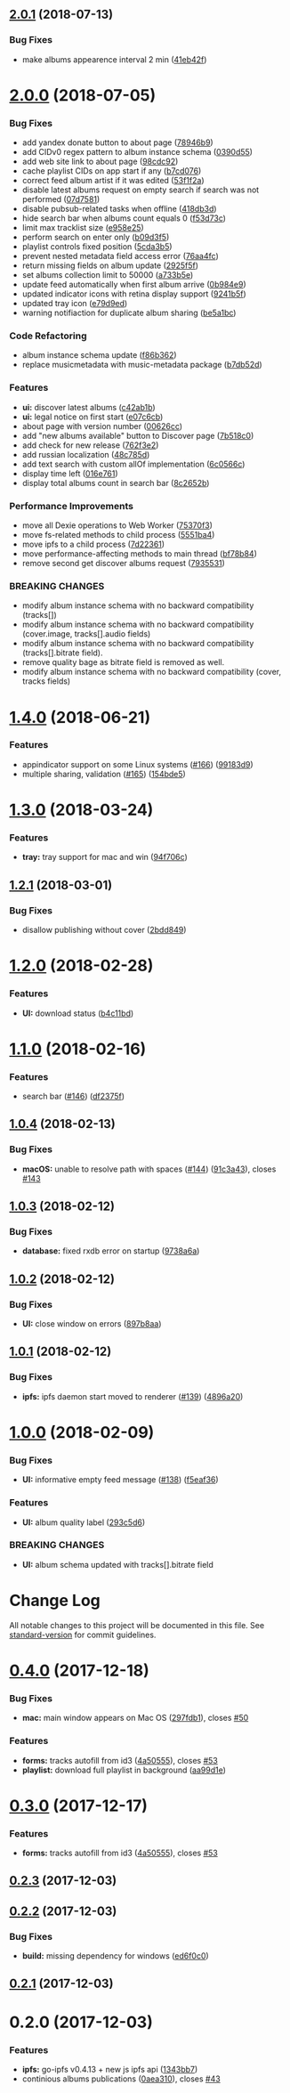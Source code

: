 ## [2.0.1](https://github.com/pathephone/pathephone-desktop/compare/v2.0.0...v2.0.1) (2018-07-13)


### Bug Fixes

* make albums appearence interval 2 min ([41eb42f](https://github.com/pathephone/pathephone-desktop/commit/41eb42f))

# [2.0.0](https://github.com/pathephone/pathephone-desktop/compare/v1.4.0...v2.0.0) (2018-07-05)


### Bug Fixes

*  add yandex donate button to about page ([78946b9](https://github.com/pathephone/pathephone-desktop/commit/78946b9))
* add CIDv0 regex pattern to album instance schema ([0390d55](https://github.com/pathephone/pathephone-desktop/commit/0390d55))
* add web site link to about page ([98cdc92](https://github.com/pathephone/pathephone-desktop/commit/98cdc92))
* cache playlist CIDs on app start if any ([b7cd076](https://github.com/pathephone/pathephone-desktop/commit/b7cd076))
* correct feed album artist if it was edited ([53f1f2a](https://github.com/pathephone/pathephone-desktop/commit/53f1f2a))
* disable latest albums request on empty search if search was not performed ([07d7581](https://github.com/pathephone/pathephone-desktop/commit/07d7581))
* disable pubsub-related tasks when offline ([418db3d](https://github.com/pathephone/pathephone-desktop/commit/418db3d))
* hide search bar when albums count equals 0 ([f53d73c](https://github.com/pathephone/pathephone-desktop/commit/f53d73c))
* limit max tracklist size ([e958e25](https://github.com/pathephone/pathephone-desktop/commit/e958e25))
* perform search on enter only ([b09d3f5](https://github.com/pathephone/pathephone-desktop/commit/b09d3f5))
* playlist controls fixed position ([5cda3b5](https://github.com/pathephone/pathephone-desktop/commit/5cda3b5))
* prevent nested metadata field access error ([76aa4fc](https://github.com/pathephone/pathephone-desktop/commit/76aa4fc))
* return missing fields on album update ([2925f5f](https://github.com/pathephone/pathephone-desktop/commit/2925f5f))
* set albums collection limit to 50000 ([a733b5e](https://github.com/pathephone/pathephone-desktop/commit/a733b5e))
* update feed automatically when first album arrive ([0b984e9](https://github.com/pathephone/pathephone-desktop/commit/0b984e9))
* updated indicator icons with retina display support ([9241b5f](https://github.com/pathephone/pathephone-desktop/commit/9241b5f))
* updated tray icon ([e79d9ed](https://github.com/pathephone/pathephone-desktop/commit/e79d9ed))
* warning notifiaction for duplicate album sharing ([be5a1bc](https://github.com/pathephone/pathephone-desktop/commit/be5a1bc))


### Code Refactoring

* album instance schema update ([f86b362](https://github.com/pathephone/pathephone-desktop/commit/f86b362))
* replace musicmetadata with music-metadata package ([b7db52d](https://github.com/pathephone/pathephone-desktop/commit/b7db52d))


### Features

* **ui:** discover latest albums ([c42ab1b](https://github.com/pathephone/pathephone-desktop/commit/c42ab1b))
* **ui:** legal notice on first start ([e07c6cb](https://github.com/pathephone/pathephone-desktop/commit/e07c6cb))
* about page with version number ([00626cc](https://github.com/pathephone/pathephone-desktop/commit/00626cc))
* add "new albums available" button to Discover page ([7b518c0](https://github.com/pathephone/pathephone-desktop/commit/7b518c0))
* add check for new release ([762f3e2](https://github.com/pathephone/pathephone-desktop/commit/762f3e2))
* add russian localization ([48c785d](https://github.com/pathephone/pathephone-desktop/commit/48c785d))
* add text search with custom allOf implementation ([6c0566c](https://github.com/pathephone/pathephone-desktop/commit/6c0566c))
* display time left ([016e761](https://github.com/pathephone/pathephone-desktop/commit/016e761))
* display total albums count in search bar ([8c2652b](https://github.com/pathephone/pathephone-desktop/commit/8c2652b))


### Performance Improvements

* move all Dexie operations to Web Worker ([75370f3](https://github.com/pathephone/pathephone-desktop/commit/75370f3))
* move fs-related methods to child process ([5551ba4](https://github.com/pathephone/pathephone-desktop/commit/5551ba4))
* move ipfs to a child process ([7d22361](https://github.com/pathephone/pathephone-desktop/commit/7d22361))
* move performance-affecting methods to main thread ([bf78b84](https://github.com/pathephone/pathephone-desktop/commit/bf78b84))
* remove second get discover albums request ([7935531](https://github.com/pathephone/pathephone-desktop/commit/7935531))


### BREAKING CHANGES

* modify album instance schema with no backward compatibility (tracks[])
* modify album instance schema with no backward compatibility (cover.image, tracks[].audio fields)
* modify album instance schema with no backward compatibility (tracks[].bitrate field).
* remove quality bage as bitrate field is removed as well.
* modify album instance schema with no backward compatibility (cover, tracks fields)

# [1.4.0](https://github.com/pathephone/pathephone-desktop/compare/v1.3.0...v1.4.0) (2018-06-21)


### Features

* appindicator support on some Linux systems ([#166](https://github.com/pathephone/pathephone-desktop/issues/166)) ([99183d9](https://github.com/pathephone/pathephone-desktop/commit/99183d9))
* multiple sharing, validation ([#165](https://github.com/pathephone/pathephone-desktop/issues/165)) ([154bde5](https://github.com/pathephone/pathephone-desktop/commit/154bde5))

<a name="1.3.0"></a>
# [1.3.0](https://github.com/pathephone/pathephone-desktop/compare/v1.2.1...v1.3.0) (2018-03-24)


### Features

* **tray:** tray support for mac and win ([94f706c](https://github.com/pathephone/pathephone-desktop/commit/94f706c))

<a name="1.2.1"></a>
## [1.2.1](https://github.com/pathephone/pathephone-desktop/compare/v1.2.0...v1.2.1) (2018-03-01)


### Bug Fixes

* disallow publishing without cover ([2bdd849](https://github.com/pathephone/pathephone-desktop/commit/2bdd849))

<a name="1.2.0"></a>
# [1.2.0](https://github.com/pathephone/pathephone-desktop/compare/v1.1.0...v1.2.0) (2018-02-28)


### Features

* **UI:** download status ([b4c11bd](https://github.com/pathephone/pathephone-desktop/commit/b4c11bd))

<a name="1.1.0"></a>
# [1.1.0](https://github.com/pathephone/pathephone-desktop/compare/v1.0.4...v1.1.0) (2018-02-16)


### Features

* search bar ([#146](https://github.com/pathephone/pathephone-desktop/issues/146)) ([df2375f](https://github.com/pathephone/pathephone-desktop/commit/df2375f))

<a name="1.0.4"></a>
## [1.0.4](https://github.com/pathephone/pathephone-desktop/compare/v1.0.3...v1.0.4) (2018-02-13)


### Bug Fixes

* **macOS:** unable to resolve path with spaces ([#144](https://github.com/pathephone/pathephone-desktop/issues/144)) ([91c3a43](https://github.com/pathephone/pathephone-desktop/commit/91c3a43)), closes [#143](https://github.com/pathephone/pathephone-desktop/issues/143)

<a name="1.0.3"></a>
## [1.0.3](https://github.com/pathephone/pathephone-desktop/compare/v1.0.2...v1.0.3) (2018-02-12)


### Bug Fixes

* **database:** fixed rxdb error on startup ([9738a6a](https://github.com/pathephone/pathephone-desktop/commit/9738a6a))

<a name="1.0.2"></a>
## [1.0.2](https://github.com/pathephone/pathephone-desktop/compare/v1.0.1...v1.0.2) (2018-02-12)


### Bug Fixes

* **UI:** close window on errors ([897b8aa](https://github.com/pathephone/pathephone-desktop/commit/897b8aa))

<a name="1.0.1"></a>
## [1.0.1](https://github.com/pathephone/pathephone-desktop/compare/v1.0.0...v1.0.1) (2018-02-12)


### Bug Fixes

* **ipfs:** ipfs daemon start moved to renderer ([#139](https://github.com/pathephone/pathephone-desktop/issues/139)) ([4896a20](https://github.com/pathephone/pathephone-desktop/commit/4896a20))

<a name="1.0.0"></a>
# [1.0.0](https://github.com/pathephone/pathephone-desktop/compare/v0.5.1...v1.0.0) (2018-02-09)


### Bug Fixes

* **UI:** informative empty feed message ([#138](https://github.com/pathephone/pathephone-desktop/issues/138)) ([f5eaf36](https://github.com/pathephone/pathephone-desktop/commit/f5eaf36))


### Features

* **UI:** album quality label ([293c5d6](https://github.com/pathephone/pathephone-desktop/commit/293c5d6))


### BREAKING CHANGES

* **UI:** album schema updated with tracks[].bitrate field

# Change Log

All notable changes to this project will be documented in this file. See [standard-version](https://github.com/conventional-changelog/standard-version) for commit guidelines.

<a name="0.4.0"></a>
# [0.4.0](https://github.com/pathephone/pathephone-desktop/compare/v0.2.3...v0.4.0) (2017-12-18)


### Bug Fixes

* **mac:** main window appears on Mac OS ([297fdb1](https://github.com/pathephone/pathephone-desktop/commit/297fdb1)), closes [#50](https://github.com/pathephone/pathephone-desktop/issues/50)


### Features

* **forms:** tracks autofill from id3 ([4a50555](https://github.com/pathephone/pathephone-desktop/commit/4a50555)), closes [#53](https://github.com/pathephone/pathephone-desktop/issues/53)
* **playlist:** download full playlist in background ([aa99d1e](https://github.com/pathephone/pathephone-desktop/commit/aa99d1e))



<a name="0.3.0"></a>
# [0.3.0](https://github.com/pathephone/pathephone-desktop/compare/v0.2.3...v0.3.0) (2017-12-17)


### Features

* **forms:** tracks autofill from id3 ([4a50555](https://github.com/pathephone/pathephone-desktop/commit/4a50555)), closes [#53](https://github.com/pathephone/pathephone-desktop/issues/53)



<a name="0.2.3"></a>
## [0.2.3](https://github.com/pathephone/pathephone-desktop/compare/v0.2.2...v0.2.3) (2017-12-03)



<a name="0.2.2"></a>
## [0.2.2](https://github.com/pathephone/pathephone-desktop/compare/v0.2.1...v0.2.2) (2017-12-03)


### Bug Fixes

* **build:** missing dependency for windows ([ed6f0c0](https://github.com/pathephone/pathephone-desktop/commit/ed6f0c0))



<a name="0.2.1"></a>
## [0.2.1](https://github.com/pathephone/pathephone-desktop/compare/v0.2.0...v0.2.1) (2017-12-03)



<a name="0.2.0"></a>
# 0.2.0 (2017-12-03)


### Features

* **ipfs:** go-ipfs v0.4.13 + new js ipfs api ([1343bb7](https://github.com/pathephone/pathephone-desktop/commit/1343bb7))
* continious albums publications ([0aea310](https://github.com/pathephone/pathephone-desktop/commit/0aea310)), closes [#43](https://github.com/pathephone/pathephone-desktop/issues/43)
